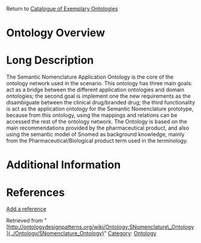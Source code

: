 Return to [Catalogue of Exemplary Ontologies](../Ontology/Main "Ontology:Main")



#  Ontology Overview


#  Long Description


The Semantic Nomenclature Application Ontology is the core of the ontology network used in the scenario. This ontology has three main goals: act as a bridge between the different application ontologies and domain ontologies; the second goal is implement one the new requirements as the disambiguate between the clinical drug/branded drug; the third functionality is act as the application ontology for the Semantic Nomenclature prototype, because from this ontology, using the mappings and relations can be accessed the rest of the ontology network. The Ontology is based on the main recommendations provided by the pharmaceutical product, and also using the semantic model of Snomed as background knowledge, mainly from the Pharmaceutical/Biological product term used in the terminology.



#  Additional Information


  



  




#  References


[Add a reference](index.php@title=Odp%253AAdd_reference&subject=Ontology%253ASNomenclature+Ontology.html "http://ontologydesignpatterns.org/wiki/index.php?title=Odp:Add_reference&subject=Ontology%3ASNomenclature+Ontology")


  






Retrieved from "[http://ontologydesignpatterns.org/wiki/Ontology:SNomenclature\_Ontology](../Ontology/SNomenclature_Ontology)"
 [Category](http://ontologydesignpatterns.org/wiki/Special:Categories "Special:Categories"): [Ontology](../Category/Ontology "Category:Ontology")
